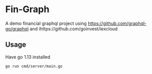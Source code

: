 # Fin-Graph

A demo financial graphql project using https://github.com/graphql-go/graphql and ihttps://github.com/goinvest/iexcloud

## Usage

Have go 1.13 installed

`go run cmd/server/main.go`
